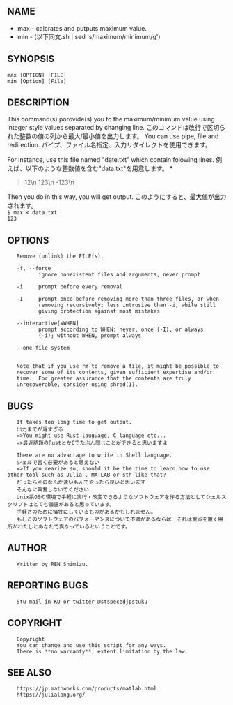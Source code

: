 ##  NAME

*   max - calcrates and putputs maximum value.
*   min - (以下同文.sh | sed 's/maximum/minimum/g')

##  SYNOPSIS

`max [OPTION] [FILE]`
<br>
`min [Option] [File]`

##  DESCRIPTION

This command(s) porovide(s) you to the maximum/minimum value using integer style values separated by changing line.
このコマンドは改行で区切られた整数の値の列から最大/最小値を出力します。
You can use pipe, file and redirection.
パイプ、ファイル名指定、入力リダイレクトを使用できます。

For instance, use this file named "date.txt" which contain folowing lines.
例えば、以下のような整数値を含む"data.txt"を用意します。 *

> 12\n
> 123\n
> -123\n

Then you do in this way, you will get output.
このようにすると、最大値が出力されます。
<br>
`$ max < data.txt`
<br>
`123`

##  OPTIONS

       Remove (unlink) the FILE(s).

       -f, --force
              ignore nonexistent files and arguments, never prompt

       -i     prompt before every removal

       -I     prompt once before removing more than three files, or when
              removing recursively; less intrusive than -i, while still
              giving protection against most mistakes

       --interactive[=WHEN]
              prompt according to WHEN: never, once (-I), or always
              (-i); without WHEN, prompt always

       --one-file-system


       Note that if you use rm to remove a file, it might be possible to
       recover some of its contents, given sufficient expertise and/or
       time.  For greater assurance that the contents are truly
       unrecoverable, consider using shred(1).

##  BUGS
	   It takes too long time to get output.
	   出力までが遅すぎる
	   =>You might use Rust lauguage, C language etc...
	   =>最近話題のRustとかCでたぶん同じことができると思いますよ

	   There are no advantage to write in Shell language.
	   シェルで書く必要があると思えない
	   =>If you rearize so, should it be the time to learn how to use other tool such as Julia , MATLAB or sth like that?
	   だったら別のなんか速いもんでやったら良いと思います
	   そんなに興奮しないでください
	   Unix系OSの環境で手軽に実行・改変できるようなソフトウェアを作る方法としてシェルスクリプトはとても価値があると思っています。
	   手軽さのために犠牲にしているものがあるかもしれません。
	   もしこのソフトウェアのパフォーマンスについて不満があるならば、それは重点を置く場所がわたしとあなたで異なっているということです。

##  AUTHOR

       Written by REN Shimizu.


##  REPORTING BUGS

       Stu-mail in KU or twitter @stspecedjpstuku

##  COPYRIGHT

       Copyright 
       You can change and use this script for any ways.
       There is **no warranty**, extent limitation by the law.

##  SEE ALSO

       https://jp.mathworks.com/products/matlab.html
       https://julialang.org/